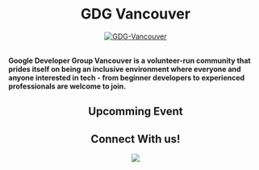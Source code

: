 <h1 align="center">GDG Vancouver</h1>

<div align="center">
  <a href="https://gdg.community.dev/gdg-vancouver/" target="_blank"><img src="https://user-images.githubusercontent.com/99620863/194986802-103da9e9-3a1a-4bfd-8ac4-5b40e7c9a44f.png" border="0" title="GDG-Vancouver" alt="GDG-Vancouver"></a>
</div>

<br />

**Google Developer Group Vancouver is a volunteer-run community that prides itself on being an inclusive environment where everyone and anyone
interested in tech - from beginner developers to experienced professionals are welcome to join.**

<div align="center">
<h2> Upcomming Event </h2>
</div>

<div align="center">
<h2>Connect With us!</h3>
<a href="https://www.linkedin.com/company/gdgyvr/" target="_blank"><img src="https://img.shields.io/badge/LinkedIn-0077B5?style=for-the-badge&logo=linkedin&logoColor=white" /></a>
</div>
